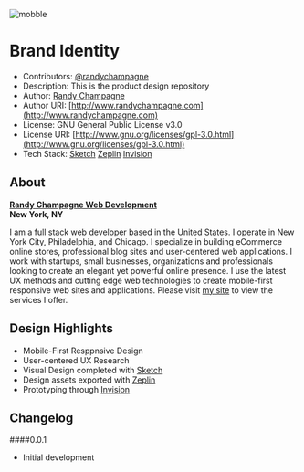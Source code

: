 ![mobble](http://cloud.scott.ee/images/mobble.png)

# Brand Identity

* Contributors: [@randychampagne](http://twitter.com/randychampagne)
* Description: This is the product design repository
* Author: [Randy Champagne](http://www.randychampagne.com)
* Author URI: [http://www.randychampagne.com](http://www.randychampagne.com)
* License: GNU General Public License v3.0
* License URI: [http://www.gnu.org/licenses/gpl-3.0.html](http://www.gnu.org/licenses/gpl-3.0.html)
* Tech Stack: [Sketch](http://www.sketchapp.com/) [Zeplin](https://zeplin.io/) [Invision](https://www.invisionapp.com/)



## About

**[Randy Champagne Web Development](http://randychampagne.com/)<br>New York, NY**

I am a full stack web developer based in the United States. I operate in New York City, Philadelphia, and Chicago. I specialize in building eCommerce online stores, professional blog sites and user-centered web applications. I work with startups, small businesses, organizations and professionals looking to create an elegant yet powerful online presence. I use the latest UX methods and cutting edge web technologies to create mobile-first responsive web sites and applications. Please visit [my site](http://randychampagne.com) to view the services I offer.



## Design Highlights

* Mobile-First Resppnsive Design
* User-centered UX Research
* Visual Design completed with [Sketch](http://www.sketchapp.com/)
* Design assets exported with [Zeplin](https://zeplin.io/)
* Prototyping through [Invision](https://www.invisionapp.com/)



## Changelog

####0.0.1
* Initial development

